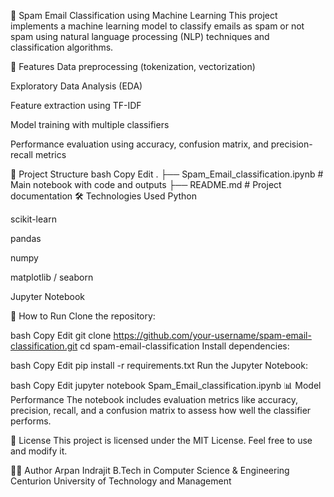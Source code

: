 📧 Spam Email Classification using Machine Learning
This project implements a machine learning model to classify emails as spam or not spam using natural language processing (NLP) techniques and classification algorithms.

🧠 Features
Data preprocessing (tokenization, vectorization)

Exploratory Data Analysis (EDA)

Feature extraction using TF-IDF

Model training with multiple classifiers

Performance evaluation using accuracy, confusion matrix, and precision-recall metrics

📁 Project Structure
bash
Copy
Edit
.
├── Spam_Email_classification.ipynb  # Main notebook with code and outputs
├── README.md                        # Project documentation
🛠️ Technologies Used
Python

scikit-learn

pandas

numpy

matplotlib / seaborn

Jupyter Notebook

🚀 How to Run
Clone the repository:

bash
Copy
Edit
git clone https://github.com/your-username/spam-email-classification.git
cd spam-email-classification
Install dependencies:

bash
Copy
Edit
pip install -r requirements.txt
Run the Jupyter Notebook:

bash
Copy
Edit
jupyter notebook Spam_Email_classification.ipynb
📊 Model Performance
The notebook includes evaluation metrics like accuracy, precision, recall, and a confusion matrix to assess how well the classifier performs.

🧾 License
This project is licensed under the MIT License. Feel free to use and modify it.

🙋‍♂️ Author
Arpan Indrajit
B.Tech in Computer Science & Engineering
Centurion University of Technology and Management
